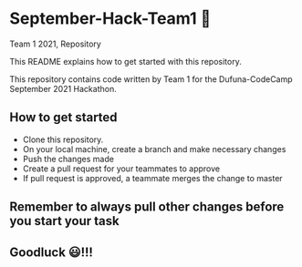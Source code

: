 # September-Hack-Team1 🚩

Team 1 2021,  Repository

This README explains how to get started with this repository.

This repository contains code written by Team 1 for the Dufuna-CodeCamp September 2021 Hackathon.

## How to get started

- Clone this repository.
- On your local machine, create a branch and make necessary changes
- Push the changes made
- Create a pull request for your teammates to approve
- If pull request is approved, a teammate merges the change to master

## Remember to always pull other changes before you start your task

## Goodluck 😃!!!
